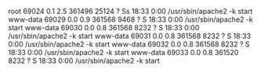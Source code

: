 root      69024  0.1  2.5 361496 25124 ?        Ss   18:33   0:00 /usr/sbin/apache2 -k start
www-data  69029  0.0  0.9 361568  9468 ?        S    18:33   0:00 /usr/sbin/apache2 -k start
www-data  69030  0.0  0.8 361568  8232 ?        S    18:33   0:00 /usr/sbin/apache2 -k start
www-data  69031  0.0  0.8 361568  8232 ?        S    18:33   0:00 /usr/sbin/apache2 -k start
www-data  69032  0.0  0.8 361568  8232 ?        S    18:33   0:00 /usr/sbin/apache2 -k start
www-data  69033  0.0  0.8 361520  8232 ?        S    18:33   0:00 /usr/sbin/apache2 -k start
